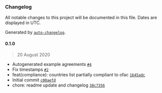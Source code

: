 ### Changelog

All notable changes to this project will be documented in this file. Dates are displayed in UTC.

Generated by [`auto-changelog`](https://github.com/CookPete/auto-changelog).

#### 0.1.0

> 20 August 2020

- Autogenerated example agreements [`#4`](https://github.com/freight-trust/pact2/issues/4)
- Fix timestamps [`#2`](https://github.com/freight-trust/pact2/issues/2)
- feat(compliance): countries list partially compliant to ofac [`1645adc`](https://github.com/freight-trust/pact2/commit/1645adc4f4a84c3e09735ab590fe9677d9aa82f0)
- Initial commit [`c00aefd`](https://github.com/freight-trust/pact2/commit/c00aefdf6333ba1f0d98a0c38f25e12e77baed66)
- chore: readme update and changelog [`38c7356`](https://github.com/freight-trust/pact2/commit/38c7356e1e1dd3cc8cd1135a0f07743eff81c034)
